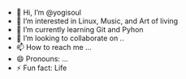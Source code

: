 - 👋 Hi, I’m @yogisoul
- 👀 I’m interested in Linux, Music, and Art of living
- 🌱 I’m currently learning Git and Pyhon
- 💞️ I’m looking to collaborate on ..
- 📫 How to reach me ...
- 😄 Pronouns: ...
- ⚡ Fun fact: Life

<!---
yogisoul/yogisoul is a ✨ special ✨ repository because its `README.md` (this file) appears on your GitHub profile.
You can click the Preview link to take a look at your changes.
--->
